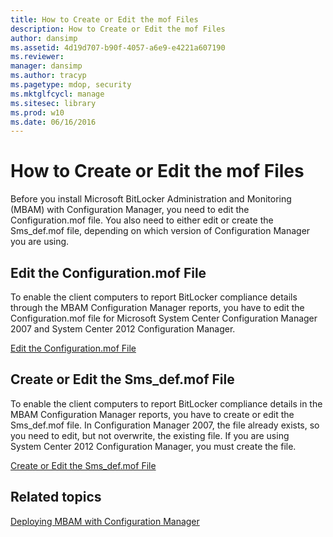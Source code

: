 ```yaml
---
title: How to Create or Edit the mof Files
description: How to Create or Edit the mof Files
author: dansimp
ms.assetid: 4d19d707-b90f-4057-a6e9-e4221a607190
ms.reviewer: 
manager: dansimp
ms.author: tracyp
ms.pagetype: mdop, security
ms.mktglfcycl: manage
ms.sitesec: library
ms.prod: w10
ms.date: 06/16/2016
---
```



# How to Create or Edit the mof Files


Before you install Microsoft BitLocker Administration and Monitoring (MBAM) with Configuration Manager, you need to edit the Configuration.mof file. You also need to either edit or create the Sms\_def.mof file, depending on which version of Configuration Manager you are using.

## Edit the Configuration.mof File


To enable the client computers to report BitLocker compliance details through the MBAM Configuration Manager reports, you have to edit the Configuration.mof file for Microsoft System Center Configuration Manager 2007 and System Center 2012 Configuration Manager.

[Edit the Configuration.mof File](edit-the-configurationmof-file.md)

## <a href="" id="create-or-edit-the-sms-def-mof-file"></a>Create or Edit the Sms\_def.mof File


To enable the client computers to report BitLocker compliance details in the MBAM Configuration Manager reports, you have to create or edit the Sms\_def.mof file. In Configuration Manager 2007, the file already exists, so you need to edit, but not overwrite, the existing file. If you are using System Center 2012 Configuration Manager, you must create the file.

[Create or Edit the Sms\_def.mof File](create-or-edit-the-sms-defmof-file.md)

## Related topics


[Deploying MBAM with Configuration Manager](deploying-mbam-with-configuration-manager-mbam2.md)

 

 





